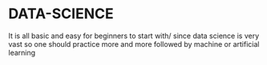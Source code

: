 # DATA-SCIENCE
It is all basic and easy for beginners to start with/
since data science is very vast so one should practice more and more followed by machine or artificial learning
